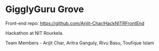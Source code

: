 # GigglyGuru Grove
Front-end repo: https://github.com/Arijit-Char/HackNITRFrontEnd


Hackathon at NIT Rourkela.

Team Members - Arijit Char, Aritra Ganguly, Rivu Basu, Toufique Islam
